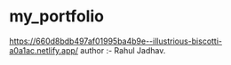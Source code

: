 # my_portfolio
https://660d8bdb497af01995ba4b9e--illustrious-biscotti-a0a1ac.netlify.app/
author :- Rahul Jadhav.
